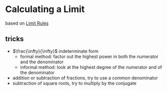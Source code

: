 # Calculating a Limit

based on [Limit Rules](Limit%20Rules%20c295bd3b2c56490482b7786a01f0cc78.md)

## tricks

- $\frac{\infty}{\infty}$ indeterminate form
    - formal method: factor out the highest power in both the numerator and the denominator
    - informal method: look at the highest degree of the numerator and of the denominator
- addition or subtraction of fractions, try to use a common denominator
- subtraction of square roots, try to multiply by the conjugate